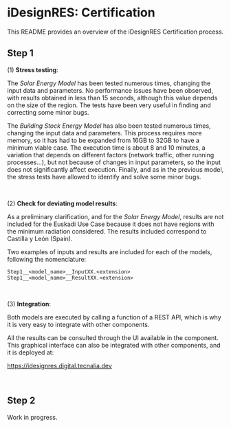 # iDesignRES: Certification 

This README provides an overview of the iDesignRES Certification process.

## Step 1

(1) **Stress testing**: 

The *Solar Energy Model* has been tested numerous times, changing the input data and parameters. No performance issues have been observed, with results obtained in less than 15 seconds, although this value depends on the size of the region. The tests have been very useful in finding and correcting some minor bugs.

The *Building Stock Energy Model* has also been tested numerous times, changing the input data and parameters. This process requires more memory, so it has had to be expanded from 16GB to 32GB to have a minimum viable case. The execution time is about 8 and 10 minutes, a variation that depends on different factors (network traffic, other running processes...), but not because of changes in input parameters, so the input does not significantly affect execution. Finally, and as in the previous model, the stress tests have allowed to identify and solve some minor bugs.

<br>

(2) **Check for deviating model results**:

As a preliminary clarification, and for the *Solar Energy Model*, results are not included for the Euskadi Use Case because it does not have regions with the minimum radiation considered. The results included correspond to Castilla y León (Spain).

Two examples of inputs and results are included for each of the models, following the nomenclature:
```
Step1__<model_name>__InputXX.<extension>
Step1__<model_name>__ResultXX.<extension>
```

<br>

(3) **Integration**:

Both models are executed by calling a function of a REST API, which is why it is very easy to integrate with other components.

All the results can be consulted through the UI available in the component. This graphical interface can also be integrated with other components, and it is deployed at:

https://idesignres.digital.tecnalia.dev

<br>

## Step 2
Work in progress.